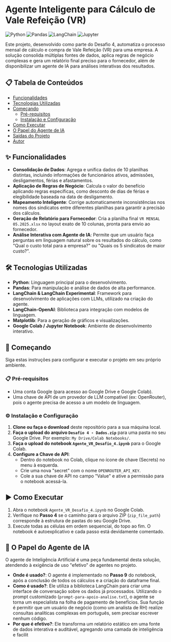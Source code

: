 # Agente Inteligente para Cálculo de Vale Refeição (VR)

![Python](https://img.shields.io/badge/Python-3.10+-blue.svg)
![Pandas](https://img.shields.io/badge/Pandas-2.0-blue.svg)
![LangChain](https://img.shields.io/badge/LangChain-0.1-blue.svg)
![Jupyter](https://img.shields.io/badge/Jupyter-Notebook-orange.svg)

Este projeto, desenvolvido como parte do Desafio 4, automatiza o processo mensal de cálculo e compra de Vale Refeição (VR) para uma empresa. A solução consolida múltiplas fontes de dados, aplica regras de negócio complexas e gera um relatório final preciso para o fornecedor, além de disponibilizar um agente de IA para análises interativas dos resultados.

## 📋 Tabela de Conteúdos

- [Funcionalidades](#-funcionalidades)
- [Tecnologias Utilizadas](#-tecnologias-utilizadas)
- [Começando](#-começando)
  - [Pré-requisitos](#-pré-requisitos)
  - [Instalação e Configuração](#-instalação-e-configuração)
- [Como Executar](#-como-executar)
- [O Papel do Agente de IA](#-o-papel-do-agente-de-ia)
- [Saídas do Projeto](#-saídas-do-projeto)
- [Autor](#-autor)

## ✨ Funcionalidades

* **Consolidação de Dados**: Agrega e unifica dados de 10 planilhas distintas, incluindo informações de funcionários ativos, admissões, desligamentos, férias e afastamentos.
* **Aplicação de Regras de Negócio**: Calcula o valor do benefício aplicando regras específicas, como desconto de dias de férias e elegibilidade baseada na data de desligamento.
* **Mapeamento Inteligente**: Corrige automaticamente inconsistências nos nomes dos sindicatos entre diferentes planilhas para garantir a precisão dos cálculos.
* **Geração de Relatório para Fornecedor**: Cria a planilha final `VR MENSAL 05.2025.xlsx` no layout exato de 10 colunas, pronta para envio ao fornecedor.
* **Análise Interativa com Agente de IA**: Permite que um usuário faça perguntas em linguagem natural sobre os resultados do cálculo, como "Qual o custo total para a empresa?" ou "Quais os 5 sindicatos de maior custo?".

## 🛠️ Tecnologias Utilizadas

* **Python**: Linguagem principal para o desenvolvimento.
* **Pandas**: Para manipulação e análise de dados de alta performance.
* **LangChain & LangChain Experimental**: Framework para desenvolvimento de aplicações com LLMs, utilizado na criação do agente.
* **LangChain-OpenAI**: Biblioteca para integração com modelos de linguagem.
* **Matplotlib**: Para a geração de gráficos e visualizações.
* **Google Colab / Jupyter Notebook**: Ambiente de desenvolvimento interativo.

## 🚀 Começando

Siga estas instruções para configurar e executar o projeto em seu próprio ambiente.

### 📋 Pré-requisitos

* Uma conta Google (para acesso ao Google Drive e Google Colab).
* Uma chave de API de um provedor de LLM compatível (ex: OpenRouter), pois o agente precisa de acesso a um modelo de linguagem.

### ⚙️ Instalação e Configuração

1.  **Clone ou faça o download** deste repositório para a sua máquina local.
2.  **Faça o upload do arquivo `Desafio 4 - Dados.zip`** para uma pasta no seu Google Drive. Por exemplo: `My Drive/Colab Notebooks/`.
3.  **Faça o upload do notebook `Agente_VR_Desafio_4.ipynb`** para o Google Colab.
4.  **Configure a Chave de API**:
    * Dentro do notebook no Colab, clique no ícone de chave (Secrets) no menu à esquerda.
    * Crie uma nova "secret" com o nome `OPENROUTER_API_KEY`.
    * Cole a sua chave de API no campo "Value" e ative a permissão para o notebook acessá-la.

## ▶️ Como Executar

1.  Abra o notebook `Agente_VR_Desafio_4.ipynb` no Google Colab.
2.  Verifique no **Passo 4** se o caminho para o arquivo ZIP (`zip_file_path`) corresponde à estrutura de pastas do seu Google Drive.
3.  Execute todas as células em ordem sequencial, do topo ao fim. O notebook é autoexplicativo e cada passo está devidamente comentado.

## 🤖 O Papel do Agente de IA

O agente de Inteligência Artificial é uma peça fundamental desta solução, atendendo à exigência de uso "efetivo" de agentes no projeto.

* **Onde é usado?**: O agente é implementado no **Passo 9** do notebook, após a conclusão de todos os cálculos e a criação do dataframe final.
* **Como é usado?**: Ele utiliza a biblioteca LangChain para criar uma interface de conversação sobre os dados já processados. Utilizando o prompt customizado (`prompt-para-apoio-analise.txt`), o agente se torna um especialista na folha de pagamento de benefícios. Sua função é permitir que um usuário de negócio (como um analista de RH) realize consultas analíticas complexas em português, sem precisar escrever nenhum código.
* **Por que é efetivo?**: Ele transforma um relatório estático em uma fonte de dados interativa e auditável, agregando uma camada de inteligência e facilit

